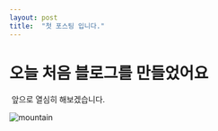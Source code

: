```yaml
---
layout: post
title:  "첫 포스팅 입니다."
---
```



#            오늘 처음 블로그를 만들었어요

​                 앞으로 열심히 해보겠습니다.

![mountain]({{site.url}}/images/mountain.png)

  
